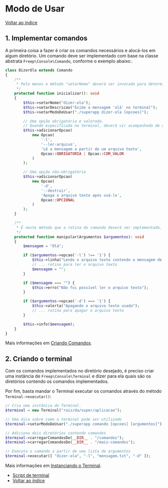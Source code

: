 # Modo de Usar

[Voltar ao índice](indice.md)

## 1. Implementar comandos

A primeira coisa a fazer é criar os comandos necessários e alocá-los em algum diretório. Um comando deve ser implementado com base na classe abstrata `Freep\Console\Comando`, conforme o exemplo abaixo:.

```php
class DizerOla extends Comando
{
    /**
     * Pelo menos o método "setarNome" deverá ser invocado para determinar a palavra 
     */
    protected function inicializar(): void
    {
        $this->setarNome("dizer-ola");
        $this->setarDescricao("Exibe a mensagem 'olá' no terminal");
        $this->setarModoDeUsar("./superapp dizer-ola [opcoes]");

        // Uma opção obrigatória e valorada.
        // Quando especificada no terminal, deverá vir acompanhada de um valor
        $this->adicionarOpcao(
            new Opcao(
                '-l',
                '--ler-arquivo',
                'Lê a mensagem a partir de um arquivo texto',
                Opcao::OBRIGATORIA | Opcao::COM_VALOR
            )
        );

        // Uma opção não-obrigatória
        $this->adicionarOpcao(
            new Opcao(
                '-d',
                '--destruir',
                'Apaga o arquivo texto após usá-lo',
                Opcao::OPCIONAL
            )
        );
    }

    /**
     * É neste método que a rotina do comando deverá ser implementada.
     */ 
    protected function manipular(Argumentos $argumentos): void
    {
        $mensagem = "Olá";

        if ($argumentos->opcao('-l') !== '1') {
            $this->linha("Lendo o arquivo texto contendo a mensagem de olá");
            // ... rotina para ler o arquivo texto
            $mensagem = "";
        }

        if ($mensagem === "") {
            $this->erro("Não foi possível ler o arquivo texto");
        }

        if ($argumentos->opcao('-d') === '1') {
            $this->alerta("Apagando o arquivo texto usado");
            // ... rotina para apagar o arquivo texto
        }

        $this->info($mensagem);
    }
}
```

Mais informações em [Criando Comandos](04-criando-comandos.md).

## 2. Criando o terminal

Com os comandos implementados no diretório desejado, é preciso criar uma instância de `Freep\Console\Terminal` e dizer para ela quais são os diretórios contendo os comandos implementados.

Por fim, basta mandar o Terminal executar os comandos através do método `Terminal->executar()`:

```php
// Cria uma instância do Terminal. 
$terminal = new Terminal("raiz/da/super/aplicacao");

// Uma dica sobre como o terminal pode ser utilizado
$terminal->setarModoDeUsar("./superapp comando [opcoes] [argumentos]");

// Adiciona dois diretórios contendo comandos
$terminal->carregarComandosDe(__DIR__ . "/comandos");
$terminal->carregarComandosDe(__DIR__ . "/mais-comandos");

// Executa o comando a partir de uma lista de argumentos
$terminal->executar([ "dizer-ola", "-l", "mensagem.txt", "-d" ]);

```

Mais informações em [Instanciando o Terminal](03-instanciando-o-terminal.md).

- [Script de terminal](02-script-de-terminal.md)
- [Voltar ao índice](indice.md)